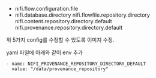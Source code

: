 - nifi.flow.configuration.file
- nifi.database.directory
nifi.flowfile.repository.directory
nifi.content.repository.directory.default
nifi.provenance.repository.directory.default

위 5가지 config를 수정할 수 있도록 이미지 수정.

yaml 파일에 아래와 같이 env 추가
```
- name: NIFI_PROVENANCE_REPOSITORY_DIRECTORY_DEFAULT
  value: "/data/provenance_repository"
```
